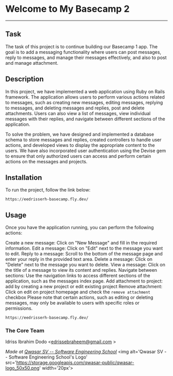 # Welcome to My Basecamp 2
***

## Task
The task of this project is to continue building our Basecamp 1 app.
The goal is to add a messaging functionality where users can post messages,
reply to messages, and manage their messages effectively, and also to post and
manage attachment.

## Description
In this project, we have implemented a web application using Ruby on Rails framework.
The application allows users to perform various actions related to messages,
such as creating new messages, editing messages, replying to messages, and deleting messages and replies,
post and delete attachments. Users can also view a list of messages,
view individual messages with their replies, and navigate between different sections of the application.

To solve the problem, we have designed and implemented a database schema to store messages and replies,
created controllers to handle user actions, and developed views to display the appropriate content
to the users. We have also incorporated user authentication using the Devise gem
to ensure that only authorized users can access and perform certain actions on the messages and projects.

## Installation
To run the project, follow the link below:

``
https://eedrisserh-basecamp.fly.dev/
``

## Usage
Once you have the application running, you can perform the following actions:

Create a new message: Click on "New Message" and fill in the required information.
Edit a message: Click on "Edit" next to the message you want to edit.
Reply to a message: Scroll to the bottom of the message page and enter your reply in the provided text area.
Delete a message: Click on "Delete" next to the message you want to delete.
View a message: Click on the title of a message to view its content and replies.
Navigate between sections: Use the navigation links to access different sections of the application, such as the messages index page.
Add attachment to project: add by creating a new project or edit existing project
Remove attachment: Click on edit on project homepage and check the `remove attachment` checkbox
Please note that certain actions, such as editing or deleting messages,
may only be available to users with specific roles or permissions.
```
https://eedrisserh-basecamp.fly.dev/
```

### The Core Team
Idriss Ibrahim Dodo <edrissebraheem@gmail.com >

<span><i>Made at <a href='https://qwasar.io'>Qwasar SV -- Software Engineering School</a></i></span>
<span><img alt='Qwasar SV -- Software Engineering School's Logo' src='https://storage.googleapis.com/qwasar-public/qwasar-logo_50x50.png' width='20px'></span>
